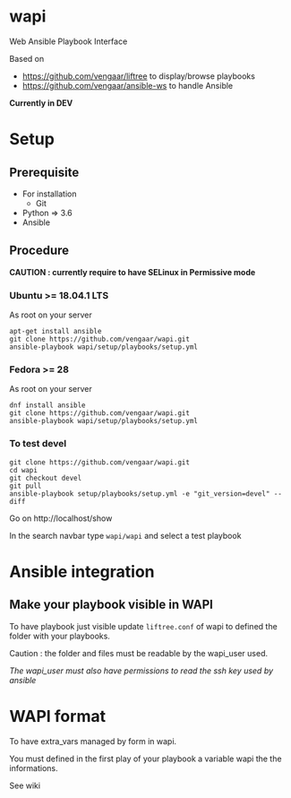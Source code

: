 # wapi
Web Ansible Playbook Interface

Based on

* https://github.com/vengaar/liftree to display/browse playbooks
* https://github.com/vengaar/ansible-ws to handle Ansible

**Currently in DEV**

# Setup

## Prerequisite

* For installation
  * Git
* Python => 3.6
* Ansible

## Procedure

**CAUTION : currently require to have SELinux in Permissive mode**

### Ubuntu >= 18.04.1 LTS

As root on your server

~~~~
apt-get install ansible
git clone https://github.com/vengaar/wapi.git
ansible-playbook wapi/setup/playbooks/setup.yml
~~~~

### Fedora >= 28

As root on your server

~~~~
dnf install ansible
git clone https://github.com/vengaar/wapi.git
ansible-playbook wapi/setup/playbooks/setup.yml
~~~~

### To test devel

~~~~
git clone https://github.com/vengaar/wapi.git
cd wapi
git checkout devel
git pull
ansible-playbook setup/playbooks/setup.yml -e "git_version=devel" --diff
~~~~

Go on http://localhost/show

In the search navbar type `wapi/wapi` and select a test playbook

# Ansible integration

## Make your playbook visible in WAPI

To have playbook just visible update `liftree.conf` of wapi to defined the folder with your playbooks.

Caution : the folder and files must be readable by the wapi_user used. 

*The wapi_user must also have permissions to read the ssh key used by ansible*

# WAPI format

To have extra_vars managed by form in wapi.

You must defined in the first play of your playbook a variable wapi the the informations.

See wiki
